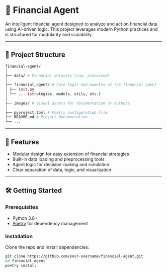 # 🧠 Financial Agent

An intelligent financial agent designed to analyze and act on financial data using AI-driven logic. This project leverages modern Python practices and is structured for modularity and scalability.

---

## 📁 Project Structure

```bash
financial-agent/
│
├── data/ # Financial datasets (raw, processed)
│
├── financial_agent/ # Core logic and modules of the financial agent
│ ├── init.py
│ └── ... (strategies, models, utils, etc.)
│
├── images/ # Visual assets for documentation or outputs
│
├── pyproject.toml # Poetry configuration file
├── README.md # Project documentation
└── ...
```
---

## 🚀 Features

- Modular design for easy extension of financial strategies
- Built-in data loading and preprocessing tools
- Agent logic for decision-making and simulation
- Clear separation of data, logic, and visualization

---

## 🛠️ Getting Started

### Prerequisites

- Python 3.8+
- [Poetry](https://python-poetry.org/) for dependency management

### Installation

Clone the repo and install dependencies:

```bash
git clone https://github.com/your-username/financial-agent.git
cd financial-agent
poetry install
